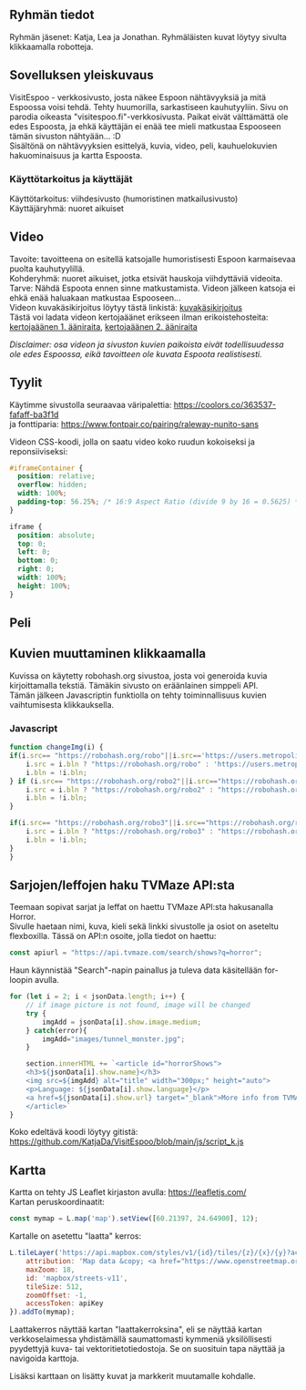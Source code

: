 ## Ryhmän tiedot
Ryhmän jäsenet: Katja, Lea ja Jonathan. Ryhmäläisten kuvat löytyy sivulta klikkaamalla robotteja.
<!-- TÄHÄN VOISI LAITTAA LINKIN SOVELLUKSEEN -->

## Sovelluksen yleiskuvaus
VisitEspoo - verkkosivusto, josta näkee Espoon nähtävyyksiä ja mitä Espoossa voisi tehdä. Tehty huumorilla, sarkastiseen kauhutyyliin. Sivu on parodia oikeasta "visitespoo.fi"-verkkosivusta. 
Paikat eivät välttämättä ole edes Espoosta, ja ehkä käyttäjän ei enää tee mieli matkustaa Espooseen tämän sivuston nähtyään... :D   
Sisältönä on nähtävyyksien esittelyä, kuvia, video, peli, kauhuelokuvien hakuominaisuus ja kartta Espoosta.  

### Käyttötarkoitus ja käyttäjät
Käyttötarkoitus: viihdesivusto (humoristinen matkailusivusto)  
Käyttäjäryhmä: nuoret aikuiset

## Video
Tavoite: tavoitteena on esitellä katsojalle humoristisesti Espoon karmaisevaa puolta kauhutyylillä.  
Kohderyhmä: nuoret aikuiset, jotka etsivät hauskoja viihdyttäviä videoita.   
Tarve: Nähdä Espoota ennen sinne matkustamista. Videon jälkeen katsoja ei ehkä enää haluakaan matkustaa Espooseen...  
Videon kuvakäsikirjoitus löytyy tästä linkistä: [kuvakäsikirjoitus](https://github.com/KatjaDa/VisitEspoo/blob/main/storyboard.pdf)  
Tästä voi ladata videon kertojaäänet erikseen ilman erikoistehosteita: [kertojaäänen 1. ääniraita](https://github.com/KatjaDa/VisitEspoo/raw/main/audio/WelcomeToEspooVoice_NoFX.wav), [kertojaäänen 2. ääniraita](https://github.com/KatjaDa/VisitEspoo/raw/main/audio/WelcomeToEspooVoice_Whisper_NoFX.wav)
   
*Disclaimer: osa videon ja sivuston kuvien paikoista eivät todellisuudessa ole edes Espoossa, eikä tavoitteen ole kuvata Espoota realistisesti.*  

## Tyylit
Käytimme sivustolla seuraavaa väripalettia: https://coolors.co/363537-fafaff-ba3f1d  
ja fonttiparia: https://www.fontpair.co/pairing/raleway-nunito-sans   

Videon CSS-koodi, jolla on saatu video koko ruudun kokoiseksi ja reponsiiviseksi:   
```css
#iframeContainer {
  position: relative;
  overflow: hidden;
  width: 100%;
  padding-top: 56.25%; /* 16:9 Aspect Ratio (divide 9 by 16 = 0.5625) */
}

iframe {
  position: absolute;
  top: 0;
  left: 0;
  bottom: 0;
  right: 0;
  width: 100%;
  height: 100%;
}
```

## Peli
<!-- Tähän voisi kirjoittaa jotain pelistä ja laittaa koodisnipettejä?    -->


## Kuvien muuttaminen klikkaamalla
Kuvissa on käytetty robohash.org sivustoa, josta voi generoida kuvia kirjoittamalla tekstiä. Tämäkin sivusto on eräänlainen simppeli API.  
Tämän jälkeen Javascriptin funktiolla on tehty toiminnallisuus kuvien vaihtumisesta klikkauksella.  
### Javascript 
```js
function changeImg(i) {
if(i.src== "https://robohash.org/robo"||i.src=='https://users.metropolia.fi/~katjadah/mediakurssin-palautukset/kat.jpg'){
    i.src = i.bln ? "https://robohash.org/robo" : 'https://users.metropolia.fi/~katjadah/mediakurssin-palautukset/kat.jpg';
    i.bln = !i.bln; 
} if (i.src== "https://robohash.org/robo2"||i.src=="https://robohash.org/robo5"){
    i.src = i.bln ? "https://robohash.org/robo2" : "https://robohash.org/robo5";
    i.bln = !i.bln; 
}

if(i.src== "https://robohash.org/robo3"||i.src=="https://robohash.org/robo6"){
    i.src = i.bln ? "https://robohash.org/robo3" : "https://robohash.org/robo6";
    i.bln = !i.bln;
}
}
```
## Sarjojen/leffojen haku TVMaze API:sta  
Teemaan sopivat sarjat ja leffat on haettu TVMaze API:sta hakusanalla Horror.  
Sivulle haetaan nimi, kuva, kieli sekä linkki sivustolle ja osiot on aseteltu flexboxilla.
Tässä on API:n osoite, jolla tiedot on haettu:
```js   
const apiurl = "https://api.tvmaze.com/search/shows?q=horror";
```
Haun käynnistää "Search"-napin painallus ja tuleva data käsitellään for-loopin avulla.
```js  
for (let i = 2; i < jsonData.length; i++) {
    // if image picture is not found, image will be changed
    try {
        imgAdd = jsonData[i].show.image.medium;
    } catch(error){
        imgAdd="images/tunnel_monster.jpg";
    }

    section.innerHTML += `<article id="horrorShows">
    <h3>${jsonData[i].show.name}</h3>
    <img src=${imgAdd} alt="title" width="300px;" height="auto">
    <p>Language: ${jsonData[i].show.language}</p>
    <a href=${jsonData[i].show.url} target="_blank">More info from TVMAZE</a>
    </article>`
}
```
   
Koko edeltävä koodi löytyy gitistä: https://github.com/KatjaDa/VisitEspoo/blob/main/js/script_k.js      

## Kartta
Kartta on tehty JS Leaflet kirjaston avulla: https://leafletjs.com/   
Kartan peruskoordinaatit:    
```js
const mymap = L.map('map').setView([60.21397, 24.64900], 12);
```
Kartalle on asetettu "laatta" kerros:   
```js
L.tileLayer('https://api.mapbox.com/styles/v1/{id}/tiles/{z}/{x}/{y}?access_token={accessToken}', {
    attribution: 'Map data &copy; <a href="https://www.openstreetmap.org/copyright">OpenStreetMap</a> contributors, Imagery © <a href="https://www.mapbox.com/">Mapbox</a>',
    maxZoom: 18,
    id: 'mapbox/streets-v11',
    tileSize: 512,
    zoomOffset: -1,
    accessToken: apiKey
}).addTo(mymap);
```
Laattakerros näyttää kartan "laattakerroksina", eli se näyttää kartan verkkoselaimessa yhdistämällä saumattomasti kymmeniä yksilöllisesti pyydettyjä kuva- tai vektoritietotiedostoja. Se on suosituin tapa näyttää ja navigoida karttoja.   

Lisäksi karttaan on lisätty kuvat ja markkerit muutamalle kohdalle.    
